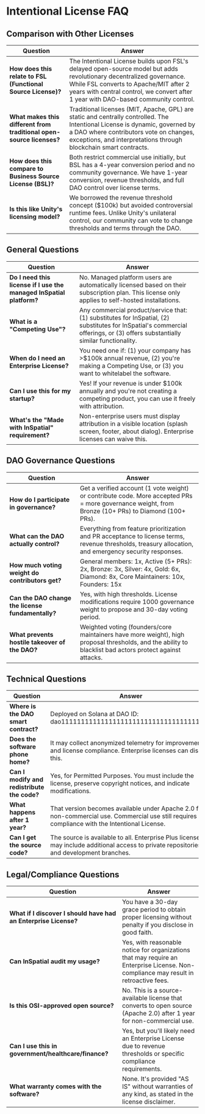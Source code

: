 # Intentional License FAQ

## Comparison with Other Licenses

| Question | Answer |
|----------|--------|
| **How does this relate to FSL (Functional Source License)?** | The Intentional License builds upon FSL's delayed open-source model but adds revolutionary decentralized governance. While FSL converts to Apache/MIT after 2 years with central control, we convert after 1 year with DAO-based community control. |
| **What makes this different from traditional open-source licenses?** | Traditional licenses (MIT, Apache, GPL) are static and centrally controlled. The Intentional License is dynamic, governed by a DAO where contributors vote on changes, exceptions, and interpretations through blockchain smart contracts. |
| **How does this compare to Business Source License (BSL)?** | Both restrict commercial use initially, but BSL has a 4-year conversion period and no community governance. We have 1-year conversion, revenue thresholds, and full DAO control over license terms. |
| **Is this like Unity's licensing model?** | We borrowed the revenue threshold concept ($100k) but avoided controversial runtime fees. Unlike Unity's unilateral control, our community can vote to change thresholds and terms through the DAO. |

## General Questions

| Question | Answer |
|----------|--------|
| **Do I need this license if I use the managed InSpatial platform?** | No. Managed platform users are automatically licensed based on their subscription plan. This license only applies to self-hosted installations. |
| **What is a "Competing Use"?** | Any commercial product/service that: (1) substitutes for InSpatial, (2) substitutes for InSpatial's commercial offerings, or (3) offers substantially similar functionality. |
| **When do I need an Enterprise License?** | You need one if: (1) your company has >$100k annual revenue, (2) you're making a Competing Use, or (3) you want to whitelabel the software. |
| **Can I use this for my startup?** | Yes! If your revenue is under $100k annually and you're not creating a competing product, you can use it freely with attribution. |
| **What's the "Made with InSpatial" requirement?** | Non-enterprise users must display attribution in a visible location (splash screen, footer, about dialog). Enterprise licenses can waive this. |

## DAO Governance Questions

| Question | Answer |
|----------|--------|
| **How do I participate in governance?** | Get a verified account (1 vote weight) or contribute code. More accepted PRs = more governance weight, from Bronze (10+ PRs) to Diamond (100+ PRs). |
| **What can the DAO actually control?** | Everything from feature prioritization and PR acceptance to license terms, revenue thresholds, treasury allocation, and emergency security responses. |
| **How much voting weight do contributors get?** | General members: 1x, Active (5+ PRs): 2x, Bronze: 3x, Silver: 4x, Gold: 6x, Diamond: 8x, Core Maintainers: 10x, Founders: 15x |
| **Can the DAO change the license fundamentally?** | Yes, with high thresholds. License modifications require 1000 governance weight to propose and 30-day voting period. |
| **What prevents hostile takeover of the DAO?** | Weighted voting (founders/core maintainers have more weight), high proposal thresholds, and the ability to blacklist bad actors protect against attacks. |

## Technical Questions

| Question | Answer |
|----------|--------|
| **Where is the DAO smart contract?** | Deployed on Solana at DAO ID: dao11111111111111111111111111111111111111 |
| **Does the software phone home?** | It may collect anonymized telemetry for improvement and license compliance. Enterprise licenses can disable this. |
| **Can I modify and redistribute the code?** | Yes, for Permitted Purposes. You must include the license, preserve copyright notices, and indicate modifications. |
| **What happens after 1 year?** | That version becomes available under Apache 2.0 for non-commercial use. Commercial use still requires compliance with the Intentional License. |
| **Can I get the source code?** | The source is available to all. Enterprise Plus licenses may include additional access to private repositories and development branches. |

## Legal/Compliance Questions

| Question | Answer |
|----------|--------|
| **What if I discover I should have had an Enterprise License?** | You have a 30-day grace period to obtain proper licensing without penalty if you disclose in good faith. |
| **Can InSpatial audit my usage?** | Yes, with reasonable notice for organizations that may require an Enterprise License. Non-compliance may result in retroactive fees. |
| **Is this OSI-approved open source?** | No. This is a source-available license that converts to open source (Apache 2.0) after 1 year for non-commercial use. |
| **Can I use this in government/healthcare/finance?** | Yes, but you'll likely need an Enterprise License due to revenue thresholds or specific compliance requirements. |
| **What warranty comes with the software?** | None. It's provided "AS IS" without warranties of any kind, as stated in the license disclaimer. |